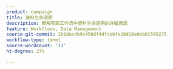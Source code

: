```yaml
---
product: campaign
title: 資料生命週期
description: 瞭解有關工作流中資料生命週期的詳細資訊
feature: Workflows, Data Management
source-git-commit: 2b1dec4b9c456df4dfcebfe10d18e0ab01599275
workflow-type: tm+mt
source-wordcount: '11'
ht-degree: 27%

---
```


